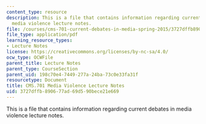 ```yaml
---
content_type: resource
description: This is a file that contains information regarding current debates in
  media violence lecture notes.
file: /courses/cms-701-current-debates-in-media-spring-2015/3727dffb890677ad69d590bece21e669_MITCMS_701S15_Mediavoil.pdf
file_type: application/pdf
learning_resource_types:
- Lecture Notes
license: https://creativecommons.org/licenses/by-nc-sa/4.0/
ocw_type: OCWFile
parent_title: Lecture Notes
parent_type: CourseSection
parent_uid: 198c70e4-7449-277a-24ba-73c0e33fa31f
resourcetype: Document
title: CMS.701 Media Violence Lecture Notes
uid: 3727dffb-8906-77ad-69d5-90bece21e669
---
```

This is a file that contains information regarding current debates in media violence lecture notes.